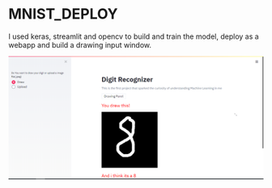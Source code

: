 # MNIST_DEPLOY
I used keras, streamlit and opencv to build and train the model, deploy as a webapp and build a drawing input window.

<img src='Untitled.png' />
